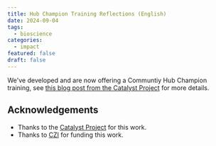 ```yaml
---
title: Hub Champion Training Reflections (English)
date: 2024-09-04
tags:
  - bioscience
categories:
  - impact
featured: false
draft: false
---
```


We've developed and are now offering a Communtiy Hub Champion training, see [this blog post from the Catalyst Project](https://catalystproject.cloud/blog/2024-08-23-hub-champion-training-reflections.html) for more details.

## Acknowledgements

- Thanks to the [Catalyst Project](../../../collaborators/catalyst/) for this work.
- Thanks to [CZI](../../../collaborators/czi/) for funding this work.
